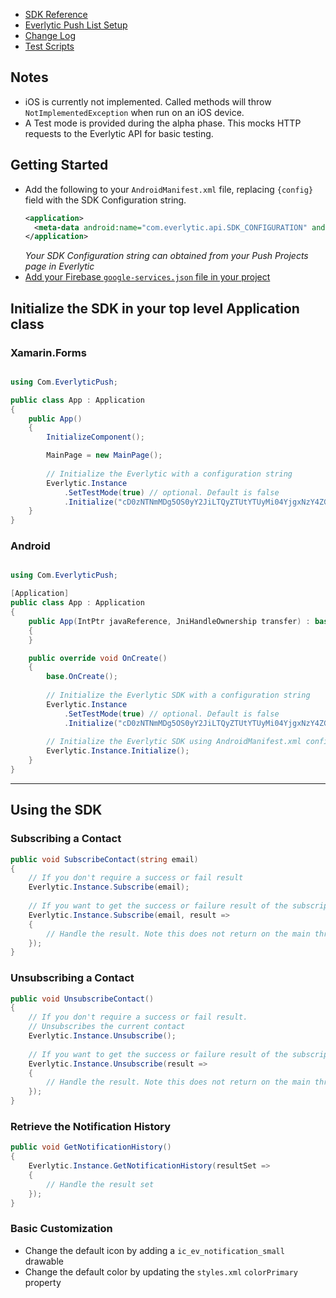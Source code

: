 - [SDK Reference](./quick_reference.html)
- [Everlytic Push List Setup](./list_setup.html)
- [Change Log](./changelog.html)
- [Test Scripts](./test_script.html)

## Notes

- iOS is currently not implemented. Called methods will throw `NotImplementedException` when run on an iOS device.
- A Test mode is provided during the alpha phase. This mocks HTTP requests to the Everlytic API for basic testing.

## Getting Started

- Add the following to your `AndroidManifest.xml` file, replacing `{config}` field with the SDK Configuration string.
    ```xml
    <application>
      <meta-data android:name="com.everlytic.api.SDK_CONFIGURATION" android:value="{config}"></meta-data>
    </application>
    ```
    _Your SDK Configuration string can obtained from your Push Projects page in Everlytic_
- [Add your Firebase `google-services.json` file in your project](https://firebase.google.com/docs/android/setup?authuser=0#add-config-file)


## Initialize the SDK in your top level Application class

### Xamarin.Forms

```c#

using Com.EverlyticPush;

public class App : Application
{
    public App()
    {
        InitializeComponent();

        MainPage = new MainPage();
        
        // Initialize the Everlytic with a configuration string
        Everlytic.Instance
            .SetTestMode(true) // optional. Default is false
            .Initialize("cD0zNTNmMDg5OS0yY2JiLTQyZTUtYTUyMi04YjgxNzY4ZGQ4NGE7aT1odHRwOi8vbXkudXJsLmNvbQ==");
    }
}

```

### Android

```c#

using Com.EverlyticPush;

[Application]
public class App : Application
{
    public App(IntPtr javaReference, JniHandleOwnership transfer) : base(javaReference, transfer)
    {
    }

    public override void OnCreate()
    {
        base.OnCreate();
            
        // Initialize the Everlytic SDK with a configuration string
        Everlytic.Instance
            .SetTestMode(true) // optional. Default is false
            .Initialize("cD0zNTNmMDg5OS0yY2JiLTQyZTUtYTUyMi04YjgxNzY4ZGQ4NGE7aT1odHRwOi8vbXkudXJsLmNvbQ==");
            
        // Initialize the Everlytic SDK using AndroidManifest.xml configuration string
        Everlytic.Instance.Initialize();
    }
}
```
***
## Using the SDK
### Subscribing a Contact

```c#
public void SubscribeContact(string email) 
{
    // If you don't require a success or fail result
    Everlytic.Instance.Subscribe(email);
    
    // If you want to get the success or failure result of the subscription call
    Everlytic.Instance.Subscribe(email, result => 
    {
        // Handle the result. Note this does not return on the main thread
    });
}
```

### Unsubscribing a Contact

```c#
public void UnsubscribeContact() 
{
    // If you don't require a success or fail result. 
    // Unsubscribes the current contact
    Everlytic.Instance.Unsubscribe();
    
    // If you want to get the success or failure result of the subscription call
    Everlytic.Instance.Unsubscribe(result => 
    {
        // Handle the result. Note this does not return on the main thread
    });
}
```

### Retrieve the Notification History

```c#
public void GetNotificationHistory() 
{   
    Everlytic.Instance.GetNotificationHistory(resultSet => 
    {
        // Handle the result set
    });
}
```

### Basic Customization

- Change the default icon by adding a `ic_ev_notification_small` drawable
- Change the default color by updating the `styles.xml` `colorPrimary` property 